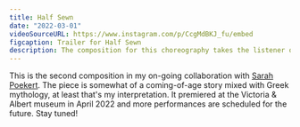 ```yaml
---
title: Half Sewn 
date: "2022-03-01"
videoSourceURL: https://www.instagram.com/p/CcgMdBKJ_fu/embed
figcaption: Trailer for Half Sewn
description: The composition for this choreography takes the listener on a journey from warm, domestic sounds with female singing voices to a harsh, mechanical soundscape and back.   
---
```


This is the second composition in my on-going collaboration with <a rel="noopener noreferrer" target="_blank" href="https://www.thrivedance.co.uk/it-just-sort-of-happens-one-day">Sarah Poekert</a>. The piece is somewhat of a coming-of-age story mixed with Greek mythology, at least that's my interpretation. It premiered at the Victoria & Albert museum in April 2022 and more performances are scheduled for the future. Stay tuned! 